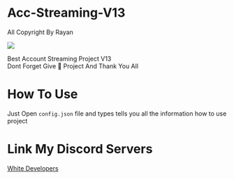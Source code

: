 # Acc-Streaming-V13
All Copyright By Rayan

<img src = "https://cdn.discordapp.com/avatars/841245687533535242/23ca80ab6d991de74b22f4a348a833b8.webp?size=2048"></div>

Best Account Streaming Project V13  
Dont Forget Give 🌟 Project And Thank You All

# How To Use
Just Open ``config.json`` file and types tells you all the information how to use project






# Link My Discord Servers


[White Developers](https://discord.gg/qtkPbKeDSV>
)

<a href="https://cdn.discordapp.com/avatars/841245687533535242/23ca80ab6d991de74b22f4a348a833b8.webp?size=2048"></a>
